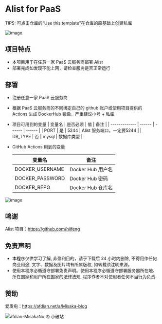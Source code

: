 # Alist for PaaS

TIPS: 可点击仓库的“Use this template”在仓库的原基础上创建私库

![image](https://user-images.githubusercontent.com/122191366/212063458-2def0e1a-805a-4451-ae62-324b67abee47.png)

## 项目特点

* 本项目用于在任意一家 PaaS 云服务商部署 Alist
* 部署完成如发现不能上网，请检查服务是否正常运行

## 部署

* 注册任意一家 PaaS 云服务商
* 根据 PaaS 云服务商的不同绑定自己的 github 账户或使用项目提供的 Actions 生成 DockerHub 镜像，严重建议小号 + 私库
* 项目可用到的变量
  | 变量名 | 是否必须 | 值 | 备注 |
  | ------------- | ------ | ------ | ------ |
  | PORT | 是 | 5244 | Alist 服务端口，一定要5244 |
  | DB_TYPE | 否 | mysql | 数据库类型 |

* GitHub Actions 用到的变量

  |    变量名     |       备注      |
  | ------------- | -------------- |
  |DOCKER_USERNAME|Docker Hub 用户名|
  |DOCKER_PASSWORD|Docker Hub 密码  |
  |  DOCKER_REPO  |Docker Hub 仓库名|

![image](https://user-images.githubusercontent.com/116990986/211692321-34df154a-320a-448f-9abe-2efab9c53550.png)

## 鸣谢

Alist 项目：https://github.com/hiifeng

## 免责声明

* 本程序仅供学习了解, 非盈利目的，请于下载后 24 小时内删除, 不得用作任何商业用途, 文字、数据及图片均有所属版权, 如转载须注明来源。
* 使用本程序必循遵守部署免责声明。使用本程序必循遵守部署服务器所在地、所在国家和用户所在国家的法律法规, 程序作者不对使用者任何不当行为负责.

## 赞助

爱发电：https://afdian.net/a/Misaka-blog

![afdian-MisakaNo の 小破站](https://user-images.githubusercontent.com/122191366/211533469-351009fb-9ae8-4601-992a-abbf54665b68.jpg)